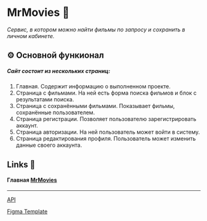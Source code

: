 # MrMovies 🍿
*Сервис, в котором можно найти фильмы по запросу и сохранить в личном кабинете.*

## ⚙️ Основной функионал
##### Сайт состоит из нескольких страниц:
 1. Главная. Содержит информацию о выполненном проекте.
 2. Страница с фильмами. На ней есть форма поиска фильмов и блок с результатами поиска.
 3. Страница с сохранёнными фильмами. Показывает фильмы, сохранённые пользователем.
 4. Страница регистрации. Позволяет пользователю зарегистрировать аккаунт.
 5. Страница авторизации. На ней пользователь может войти в систему.
 6. Страница редактирования профиля. Пользователь может изменить данные своего аккаунта.


## Links 🔗
#### Главная [MrMovies](https://mr-movies-explorer.vercel.app/ "Movies")
___
[API](https://github.com/MrPhysix/movies-explorer-api)

[Figma Template](https://www.figma.com/file/L9vsYXwTIztgTyksHXBgIH/Diploma-(Copy)?node-id=13861%3A1997/ "Figma")
